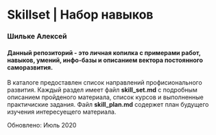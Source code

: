 # Skillset | Набор навыков
<h3>Шильке Алексей</h3>

<h4>Данный репозиторий - это личная копилка с примерами работ, навыков, умений, инфо-базы и описанием вектора постоянного саморазвития.</h4> 

В каталоге предоставлен список направлений профисионального развития. 
Каждый раздел имеет файл <b>skill_set.md</b> с подробным описанием пройденого материала, список курсов и выполненные практичиские задания.
Файл <b>skill_plan.md</b> содержет план будущего изучения интересуещего материала. 


Обновлено: Июль 2020